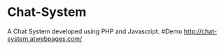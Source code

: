 # Chat-System
A Chat System developed using PHP and Javascript.
#Demo
http://chat-system.atwebpages.com/
